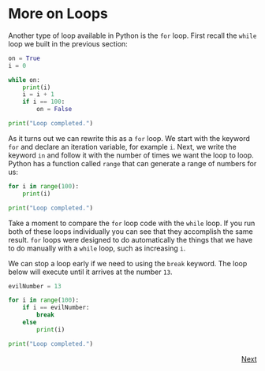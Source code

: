 # More on Loops

Another type of loop available in Python is the `for` loop. First recall the `while` loop we built in the previous section:
```python
on = True
i = 0

while on:
    print(i)
    i = i + 1
    if i == 100:
        on = False

print("Loop completed.")
```

As it turns out we can rewrite this as a `for` loop. We start with the keyword `for` and declare an iteration variable, for example `i`. Next, we write the keyword `in` and follow it with the number of times we want the loop to loop. Python has a function called `range` that can generate a range of numbers for us:
```python
for i in range(100):
    print(i)

print("Loop completed.")
```
Take a moment to compare the `for` loop code with the `while` loop. If you run both of these loops individually you can see that they accomplish the same result.
`for` loops were designed to do automatically the things that we have to do manually with a `while` loop, such as increasing `i`.

We can stop a loop early if we need to using the `break` keyword. The loop below will execute until it arrives at the number `13`.
```python
evilNumber = 13

for i in range(100):
    if i == evilNumber:
        break
    else 
        print(i)

print("Loop completed.")
```

<div style="text-align: right"><a href="function.html">Next</a></div>
